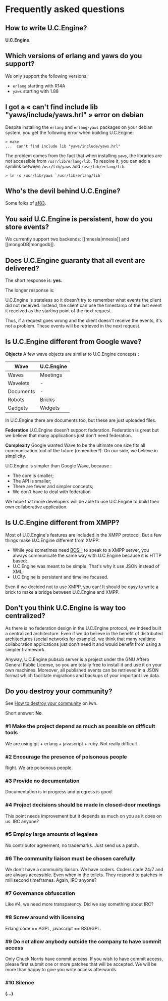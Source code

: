 # Frequently asked questions

## How to write U.C.Engine?

**U.C.Engine**.

## Which versions of erlang and yaws do you support?

We only support the following versions:

- `erlang` starting with R14A
- `yaws` starting with 1.88

## I got a « can't find include lib "yaws/include/yaws.hrl" » error on debian

Despite installing the `erlang` and `erlang-yaws` packages on your
debian system, you get the following error when building U.C.Engine:

    > make
    ...  can't find include lib "yaws/include/yaws.hrl"

The problem comes from the fact that when installing `yaws`, the libraries are
not accessible from `/usr/lib/erlang/lib`. To resolve it, you can add a symlink
between `/usr/lib/yaws` and `/usr/lib/erlang/lib`:

    > ln -s /usr/lib/yaws `/usr/lib/erlang/lib`

## Who's the devil behind U.C.Engine?

Some folks of [af83](http://af83.com/).

## You said U.C.Engine is persistent, how do you store events?

We currently support two backends: [[mnesia|mnesia]] and [[mongoDB|mongodb]].

## Does U.C.Engine guaranty that all event are delivered?

The short response is: **yes**.

The longer response is:

U.C.Engine is stateless so it doesn't try to remember what events the client did not received.
Instead, the client can use the timestamp of the last event it received as the starting point of the next request.

Thus, if a request goes wrong and the client doesn't receive the events, it's not a problem.
These events will be retrieved in the next request.

## Is U.C.Engine different from Google wave?

**Objects** 
A few wave objects are similar to U.C.Engine concepts :

 Wave      | U.C.Engine
-----------|------------
 Waves     | Meetings
 Wavelets  | -
 Documents | -
 Robots    | Bricks
 Gadgets   | Widgets

In U.C.Engine there are documents too, but these are just uploaded files.

**Federation** 
U.C.Engine doesn't support federation.
Federation is great but we believe that many applications just don't need federation.

**Complexity**
Google wanted Wave to be the ultimate one size fits all communication tool of the future (remember?). On our side, we believe in simplicity.

U.C.Engine is simpler than Google Wave, because :

  - The core is smaller;
  - The API is smaller;
  - There are fewer and simpler concepts;
  - We don't have to deal with federation

We hope that more developers will be able to use U.C.Engine to build their own collaborative application.

## Is U.C.Engine different from XMPP?

Most of U.C.Engine's features are included in the XMPP protocol.
But a few things make U.C.Engine different from XMPP:

  - While you sometimes need [BOSH](http://en.wikipedia.org/wiki/BOSH) to speak to a XMPP server,
    you always communicate the same way with U.C.Engine because it is HTTP based;
  - U.C.Engine was meant to be simple. That's why it use JSON instead of XML;
  - U.C.Engine is persistent and timeline focused.

Even if we decided not to use XMPP, you can! It should be easy to write a brick to make a bridge between U.C.Engine and XMPP.

## Don't you think U.C.Engine is way too centralized?

As there is no federation design in the U.C.Engine protocol, we indeed built a centralized architecture.
Even if we do believe in the benefit of distributed architectures (social networks for example), we think that many realtime collaboration applications just don't need it and would benefit from using a simpler framework.

Anyway, U.C.Engine pubsub server is a project under the GNU Affero General Public License, so you are totally free to
install it and use it on your own machines. Moreover, all published events can be retrieved in a JSON format which
facilitate migrations and backups of your important live data.

## Do you destroy your community?

See [How to destroy your community](http://lwn.net/Articles/370157/) on lwn.

Short answer: **No**.

### #1 Make the project depend as much as possible on difficult tools

We are using git + erlang + javascript + ruby. Not really difficult.

### #2 Encourage the presence of poisonous people

Right. We are poisonous people.

### #3 Provide no documentation

Documentation is in progress and progress is good.

### #4 Project decisions should be made in closed-door meetings

This point needs improvement but it depends as much on you as it does on us. IRC anyone?

### #5 Employ large amounts of legalese

No contributor agreement, no trademarks. Just send us a patch.

### #6 The community liaison must be chosen carefully

We don't have a community liaison. We have coders. Coders code 24/7 and are always accessible. Even when in the toilets. They respond to patches in millisecond timeframes. Again, IRC anyone?

### #7 Governance obfuscation

Like #4, we need more transparency. Did we say something about IRC?

### #8 Screw around with licensing

Erlang code == AGPL, javascript == BSD/GPL.

### #9 Do not allow anybody outside the company to have commit access

Only Chuck Norris have commit access. If you wish to have commit access, please first submit one or more patches that will be accepted. We will be more than happy to give you write access afterwards.

### #10 Silence

**(...)**


